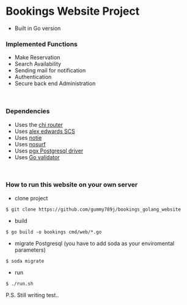 # Bookings Website Project

* Built in Go version 

### Implemented Functions
* Make Reservation
* Search Availability
* Sending mail for notification
* Authentication
* Secure back end Administration

<br>

### Dependencies
* Uses the [chi router](https://github.com/go-chi/chi)
* Uses [alex edwards SCS](https://github.com/alexedwards/scs/v2)
* Uses [notie](https://github.com/jaredreich/notie)
* Uses [nosurf](https://github.com/justinas/nosurf)
* Uses [pgx Postgresql driver](https://github.com/jackc/pgx)
* Uses [Go validator](https://github.com/asaskevich/govalidator)

<br>

### How to run this website on your own server

* clone project
```
$ git clone https://github.com/gummy789j/bookings_golang_website

```

* build
```
$ go build -o bookings cmd/web/*.go

```

* migrate Postgresql (you have to add soda as your enviromental parameters)
```
$ soda migrate

```

* run
```
$ ./run.sh

```

P.S. Still writing test..


